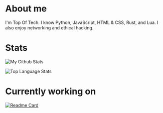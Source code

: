 # About me

I'm Top Of Tech. I know Python, JavaScript, HTML & CSS, Rust, and Lua. I also enjoy networking and ethical hacking.

# Stats
![My Github Stats](https://github-readme-stats.vercel.app/api?username=Top-Of-Tech&hide=issues&show_icons=true&theme=gotham)

![Top Language Stats](https://github-readme-stats.vercel.app/api/top-langs/?username=Top-Of-Tech&layout=compact&theme=gotham)

# Currently working on
[![Readme Card](https://github-readme-stats.vercel.app/api/pin/?username=Top-Of-Tech&repo=Autharian&theme=gotham)](https://github.com/Top-Of-Tech/Autharian)
